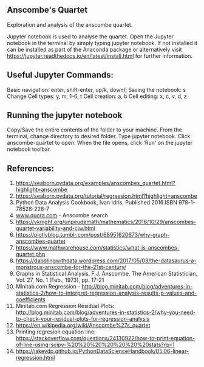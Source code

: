 ## Anscombe's Quartet

Exploration and analysis of the anscombe quartet. 

Jupyter notebook is used to analyse the quartet. Open the Jupyter notebook in the terminal by simply typing jupyter notebook. If not installed it can be installed as part of the Anaconda package or alternatively visit https://jupyter.readthedocs.io/en/latest/install.html for further information.

## Useful Jupyter Commands:

Basic navigation: enter, shift-enter, up/k, down/j 
Saving the notebook: s 
Change Cell types: y, m, 1-6, t 
Cell creation: a, b 
Cell editing: x, c, v, d, z

## Running the jupyter notebook
Copy/Save the entire contents of the folder to your machine.
From the terminal, change directory to desired folder.
Type jupyter notebook.
Click anscombe-quartet to open.
When the file opens, click 'Run' on the jupyter notebook toolbar.


## References:
1. https://seaborn.pydata.org/examples/anscombes_quartet.html?highlight=anscombe
2. https://seaborn.pydata.org/tutorial/regression.html?highlight=anscombe
3. Python Data Analysis Cookbook, Ivan Idris, Published 2016.ISBN 978-1-78528-228-7
4. www.quora.com  - Anscombe search
5. https://vknight.org/unpeudemath/mathematics/2016/10/29/anscombes-quartet-variability-and-ciw.html
6. https://plotlyblog.tumblr.com/post/68951620673/why-graph-anscombes-quartet
7. https://www.mathwarehouse.com/statistics/what-is-anscombes-quartet.php
8. https://dabblingwithdata.wordpress.com/2017/05/03/the-datasaurus-a-monstrous-anscombe-for-the-21st-century/
9. Graphs in Statistical Analysis, F.J. Anscombe, The American Statistician, Vol. 27, No. 1 (Feb., 1973), pp. 17-21
10. Minitab.com Regression - http://blog.minitab.com/blog/adventures-in-statistics-2/how-to-interpret-regression-analysis-results-p-values-and-coefficients 
11. Minitab.com Regression Residual Plots: http://blog.minitab.com/blog/adventures-in-statistics-2/why-you-need-to-check-your-residual-plots-for-regression-analysis
12. https://en.wikipedia.org/wiki/Anscombe%27s_quartet
13. Printing regresion equation line: https://stackoverflow.com/questions/24130922/how-to-print-equation-of-line-using-scipy-%20%20%20%20%20%20%20stats?rq=1
14. https://jakevdp.github.io/PythonDataScienceHandbook/05.06-linear-regression.html
